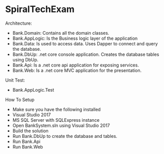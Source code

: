 # SpiralTechExam

Architecture:
- Bank.Domain: Contains all the domain classes.
- Bank.AppLogic: Is the Business logic layer of the application
- Bank.Data: Is used to access data. Uses Dapper to connect and query the database.
- Bank.DbUp: .net core console application. Creates the database tables using DbUp.
- Bank.Api: Is a .net core api application for exposing services.
- Bank.Web: Is a .net core MVC application for the presentation.

Unit Test:
- Bank.AppLogic.Test

How To Setup
- Make sure you have the following installed
 - Visual Studio 2017
 - MS SQL Server with SQLExpress instance
- Open BankSystem.sln using Visual Studio 2017
- Build the solution
- Run Bank.DbUp to create the database and tables.
- Run Bank.Api
- Run Bank.Web

